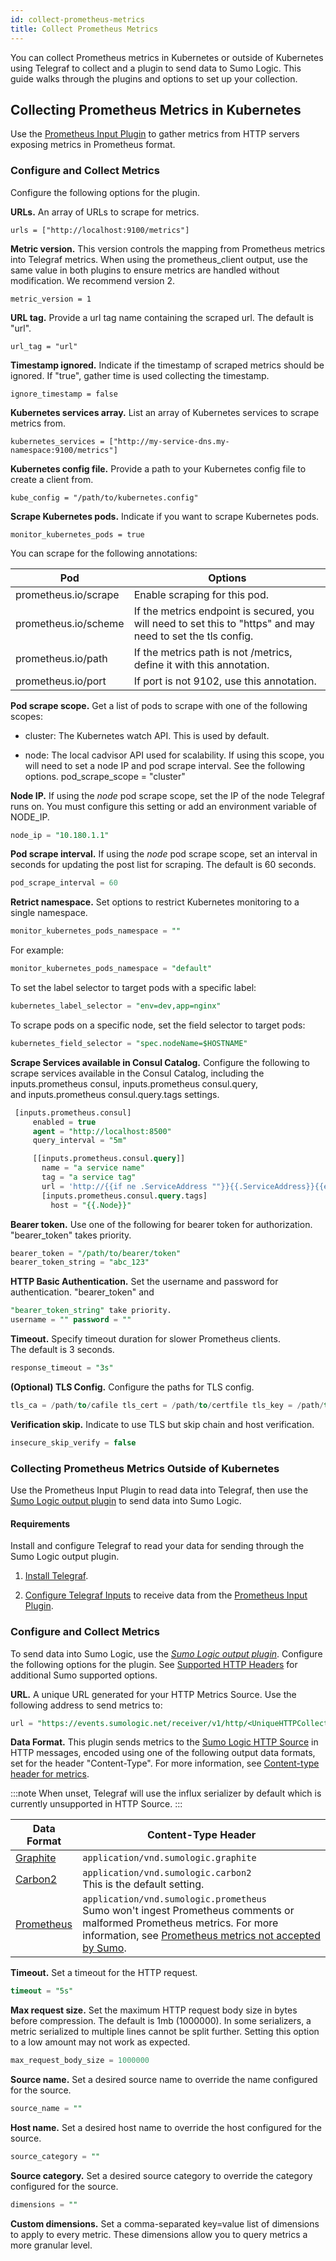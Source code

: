 ```yaml
---
id: collect-prometheus-metrics
title: Collect Prometheus Metrics
---
```



You can collect Prometheus metrics in Kubernetes or outside of Kubernetes using Telegraf to collect and a plugin to send data to Sumo Logic. This guide walks through the plugins and options to set up your collection.

## Collecting Prometheus Metrics in Kubernetes

Use the [Prometheus Input Plugin](https://github.com/influxdata/telegraf/tree/master/plugins/inputs/prometheus)
to gather metrics from HTTP servers exposing metrics in Prometheus format.

### Configure and Collect Metrics

Configure the following options for the plugin.

**URLs.** An array of URLs to scrape for metrics.

```
urls = ["http://localhost:9100/metrics"]
```

**Metric version.** This version controls the mapping from Prometheus metrics into Telegraf metrics. When using the prometheus_client output, use the same value in both plugins to ensure metrics are handled without modification. We recommend version 2.

```
metric_version = 1
```

**URL tag.** Provide a url tag name containing the scraped url. The default is "url".

```
url_tag = "url"
```

**Timestamp ignored.** Indicate if the timestamp of scraped metrics should be ignored. If "true", gather time is used collecting the timestamp.

```
ignore_timestamp = false
```

**Kubernetes services array.** List an array of Kubernetes services to scrape metrics from.

```
kubernetes_services = ["http://my-service-dns.my-namespace:9100/metrics"]
```

**Kubernetes config file.** Provide a path to your Kubernetes config file to create a client from.

```
kube_config = "/path/to/kubernetes.config"
```

**Scrape Kubernetes pods.** Indicate if you want to scrape Kubernetes pods.

```
monitor_kubernetes_pods = true
```

You can scrape for the following annotations:

| Pod | Options |
|--|--|
| prometheus.io/scrape | Enable scraping for this pod. |
| prometheus.io/scheme | If the metrics endpoint is secured, you will need to set this to "https" and may need to set the tls config. |
| prometheus.io/path   | If the metrics path is not /metrics, define it with this annotation. |
| prometheus.io/port   | If port is not 9102, use this annotation. |

**Pod scrape scope.** Get a list of pods to scrape with one of the
following scopes:

 * cluster: The Kubernetes watch API. This is used by default.

 * node: The local cadvisor API used for scalability. If using this scope, you will need to set a node IP and pod scrape interval. See the following options.
     pod_scrape_scope = "cluster"

**Node IP.** If using the *node* pod scrape scope, set the IP of the node Telegraf runs on. You must configure this setting or add an environment variable of NODE_IP.

```sql
node_ip = "10.180.1.1"
```

**Pod scrape interval.** If using the *node* pod scrape scope, set an interval in seconds for updating the post list for scraping. The default is 60 seconds.

```sql
pod_scrape_interval = 60
```

**Retrict namespace.** Set options to restrict Kubernetes monitoring to a single namespace.

```sql
monitor_kubernetes_pods_namespace = ""
```

For example:

```sql
monitor_kubernetes_pods_namespace = "default"
```

To set the label selector to target pods with a specific label:

```sql
kubernetes_label_selector = "env=dev,app=nginx"
```

To scrape pods on a specific node, set the field selector to target pods:

```sql
kubernetes_field_selector = "spec.nodeName=$HOSTNAME"
```

**Scrape Services available in Consul Catalog.** Configure the following to scrape services available in the Consul Catalog, including the inputs.prometheus consul, inputs.prometheus consul.query, and inputs.prometheus consul.query.tags settings.

```sql
 [inputs.prometheus.consul]
     enabled = true
     agent = "http://localhost:8500"
     query_interval = "5m"

     [[inputs.prometheus.consul.query]]
       name = "a service name"
       tag = "a service tag"
       url = 'http://{{if ne .ServiceAddress ""}}{{.ServiceAddress}}{{else}}{{.Address}}{{end}}:{{.ServicePort}}/{{with .ServiceMeta.metrics_path}}{{.}}{{else}}metrics{{end}}'
       [inputs.prometheus.consul.query.tags]
         host = "{{.Node}}"

```

**Bearer token.** Use one of the following for bearer token for authorization. "bearer_token" takes priority.

```sql
bearer_token = "/path/to/bearer/token"
bearer_token_string = "abc_123"
```

**HTTP Basic Authentication.** Set the username and password for authentication. "bearer_token" and

```sql
"bearer_token_string" take priority.
username = "" password = ""
```

**Timeout.** Specify timeout duration for slower Prometheus clients. The default is 3 seconds.

```sql
response_timeout = "3s"
```

**(Optional) TLS Config.** Configure the paths for TLS config.

```sql
tls_ca = /path/to/cafile tls_cert = /path/to/certfile tls_key = /path/to/keyfile
```

**Verification skip.** Indicate to use TLS but skip chain and host verification.

```sql
insecure_skip_verify = false
```

### Collecting Prometheus Metrics Outside of Kubernetes

Use the Prometheus Input Plugin to read data into Telegraf, then use the [Sumo Logic output plugin](https://github.com/influxdata/telegraf/tree/master/plugins/outputs/sumologic) to send data into Sumo Logic.

#### Requirements

Install and configure Telegraf to read your data for sending through the Sumo Logic output plugin.

1. [Install Telegraf](collect-metrics-telegraf/install-telegraf.md).

1. [Configure Telegraf Inputs](collect-metrics-telegraf/configure-telegraf-input-plugins.md) to receive data from the [Prometheus Input Plugin](https://github.com/influxdata/telegraf/tree/master/plugins/inputs/prometheus). 

### Configure and Collect Metrics

To send data into Sumo Logic, use the [*Sumo Logic output plugin*](https://github.com/influxdata/telegraf/tree/master/plugins/outputs/sumologic). Configure the following options for the plugin. See [Supported HTTP Headers](..//hosted-collectors/http-logs-metrics-source/upload-metrics-to-http-source.md) for additional Sumo supported options.

**URL.** A unique URL generated for your HTTP Metrics Source. Use the following address to send metrics to:

```sql
url = "https://events.sumologic.net/receiver/v1/http/<UniqueHTTPCollectorCode>"
```

**Data Format.** This plugin sends metrics to the [Sumo Logic HTTP Source](..//hosted-collectors/http-logs-metrics-source/upload-metrics-to-http-source.md) in HTTP messages, encoded using one of the following output data formats, set for the header "Content-Type". For more information, see [Content-type header for metrics](..//hosted-collectors/http-logs-metrics-source/upload-metrics-to-http-source.md).

:::note
When unset, Telegraf will use the influx serializer by default which is currently unsupported in HTTP Source.
:::

| Data Format | Content-Type Header |
|--|--|
| [Graphite](http://graphite.readthedocs.io/en/latest/feeding-carbon.html#the-plaintext-protocol) | `application/vnd.sumologic.graphite` |
| [Carbon2](http://metrics20.org/implementations/) | `application/vnd.sumologic.carbon2`<br/>This is the default setting. |
| [Prometheus](https://github.com/prometheus/docs/blob/master/content/docs/instrumenting/exposition_formats.md) | `application/vnd.sumologic.prometheus`<br/>Sumo won't ingest Prometheus comments or malformed Prometheus metrics. For more information, see [Prometheus metrics not accepted by Sumo](..//hosted-collectors/http-logs-metrics-source/prometheus-metrics-not-accepted-by-sumo.md). |

**Timeout.** Set a timeout for the HTTP request.

```sql
timeout = "5s"
```

**Max request size.** Set the maximum HTTP request body size in bytes before compression. The default is 1mb (1000000). In some serializers, a metric serialized to multiple lines cannot be split further. Setting this option to a low amount may not work as expected.

```sql
max_request_body_size = 1000000
```

**Source name.** Set a desired source name to override the name configured for the source.

```sql
source_name = ""
```

**Host name.** Set a desired host name to override the host configured for the source.

```sql
source_category = ""
```

**Source category.** Set a desired source category to override the category configured for the source.

```sql
dimensions = ""
```

**Custom dimensions.** Set a comma-separated key=value list of dimensions to apply to every metric. These dimensions allow you to query metrics a more granular level.
